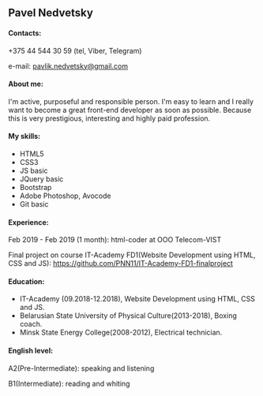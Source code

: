 ## Pavel Nedvetsky
#### Contacts:
+375 44 544 30 59 (tel, Viber, Telegram)

e-mail: pavlik.nedvetsky@gmail.com
#### About me:
I'm active, purposeful and responsible person. I'm easy to learn and I really want to become a great
 front-end developer as soon as possible. Because this is very prestigious, interesting and highly paid profession.
#### My skills: 
 * HTML5
 * CSS3
 * JS basic
 * JQuery basic
 * Bootstrap
 * Adobe Photoshop, Avocode
 * Git basic
#### Experience:
  Feb 2019 - Feb 2019 (1 month): html-coder
  at OOO Telecom-VIST
  
  Final project on course IT-Academy FD1(Website Development using HTML, CSS and JS): https://github.com/PNN11/IT-Academy-FD1-finalproject
#### Education:
  * IT-Academy (09.2018-12.2018), Website Development using HTML, CSS and JS.
  * Belarusian State University of Physical Culture(2013-2018), Boxing coach.
  * Minsk State Energy College(2008-2012), Electrical technician.
#### English level:
  A2(Pre-Intermediate): speaking and listening
  
  B1(Intermediate): reading and whiting
  
 